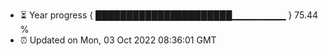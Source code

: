 - ⏳ Year progress { ██████████████████████▁▁▁▁▁▁▁▁ } 75.44 %
- ⏰ Updated on Mon, 03 Oct 2022 08:36:01 GMT

